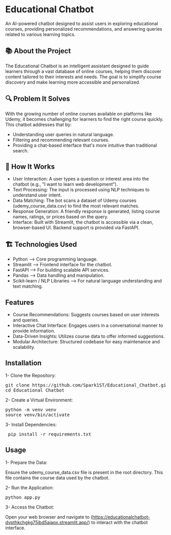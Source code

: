 # Educational Chatbot
An AI-powered chatbot designed to assist users in exploring educational courses, providing personalized recommendations, and answering queries related to various learning topics.​

## 📚 About the Project
The Educational Chatbot is an intelligent assistant designed to guide learners through a vast database of online courses, helping them discover content tailored to their interests and needs. The goal is to simplify course discovery and make learning more accessible and personalized.

## 🔍 Problem It Solves
With the growing number of online courses available on platforms like Udemy, it becomes challenging for learners to find the right course quickly. This chatbot addresses that by:

- Understanding user queries in natural language.
- Filtering and recommending relevant courses.
- Providing a chat-based interface that's more intuitive than traditional search.

## 🧠 How It Works
- User Interaction: A user types a question or interest area into the chatbot (e.g., "I want to learn web development").
- Text Processing: The input is processed using NLP techniques to understand user intent.
- Data Matching: The bot scans a dataset of Udemy courses (udemy_course_data.csv) to find the most relevant matches.
- Response Generation: A friendly response is generated, listing course names, ratings, or prices based on the query.
- Interface: Built with Streamlit, the chatbot is accessible via a clean, browser-based UI. Backend support is provided via FastAPI.

## 🏗️ Technologies Used
- Python –> Core programming language.
- Streamlit –> Frontend interface for the chatbot.
- FastAPI –> For building scalable API services.
- Pandas –> Data handling and manipulation.
- Scikit-learn / NLP Libraries –> For natural language understanding and text matching.

## Features
- Course Recommendations: Suggests courses based on user interests and queries.
- Interactive Chat Interface: Engages users in a conversational manner to provide information.
- Data-Driven Insights: Utilizes course data to offer informed suggestions.
- Modular Architecture: Structured codebase for easy maintenance and scalability.


## Installation
1- Clone the Repository:

<pre>git clone https://github.com/Spark1ST/Educational_Chatbot.git
cd Educational_Chatbot </pre>

2- Create a Virtual Environment:

<pre>python -m venv venv
source venv/bin/activate </pre>

  
3- Install Dependencies:
<pre> pip install -r requirements.txt </pre>

## Usage
1- Prepare the Data:

Ensure the udemy_course_data.csv file is present in the root directory. This file contains the course data used by the chatbot.​

2- Run the Application:

<pre>python app.py</pre>
3- Access the Chatbot:

Open your web browser and navigate to (https://educationalchatbot-dvpthkchgkg75ibd5ajapx.streamlit.app/) to interact with the chatbot interface.
